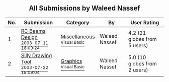 ﻿<div align="center">

## All Submissions by Waleed Nassef

</div>

No.  | Submission | Category | By   | User Rating
---- | ---------- | -------- | ---- | -----------
1 | [RC Beams Design<br /><sup>2003-07-11 18:09:24</sup>](https://github.com/Planet-Source-Code/waleed-nassef-rc-beams-design__1-47210) | [Miscellaneous<br /><sup>Visual Basic</sup>](../ByCategory/miscellaneous__1-1.md) | Waleed Nassef | 4.2 (21 globes from 5 users)
2 | [Silly Drawing Tool<br /><sup>2003-07-22 18:09:04</sup>](https://github.com/Planet-Source-Code/waleed-nassef-silly-drawing-tool__1-47125) | [Graphics<br /><sup>Visual Basic</sup>](../ByCategory/graphics__1-46.md) | Waleed Nassef | 5.0 (10 globes from 2 users)
